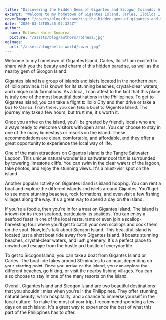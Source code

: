 ```yaml
---
title: "Discovering the Hidden Gems of Gigantes and Sicogon Islands: A Journey to My Hometown"
excerpt: "Welcome to my hometown of Gigantes Island, Carles, Iloilo! I am excited to share with you the beauty and charm of this hidden paradise, as well as the nearby gem of Sicogon Island."
coverImage: "/assets/blog/discovering-the-hidden-gems-of-gigantes-and-sicogon-islands-a-journey-to-my-hometown/cover.jpg"
date: "2020-03-16T05:35:07.322Z"
author:
  name: Rothesa Marie Sombrea
  picture: "/assets/blog/authors/rothesa.jpg"
ogImage:
  url: "/assets/blog/hello-world/cover.jpg"
---
```


Welcome to my hometown of Gigantes Island, Carles, Iloilo! I am excited to share with you the beauty and charm of this hidden paradise, as well as the nearby gem of Sicogon Island.

Gigantes Island is a group of islands and islets located in the northern part of Iloilo province. It is known for its stunning beaches, crystal-clear waters, and unique rock formations. As a local, I can attest to the fact that this place is truly one of the most beautiful destinations in the Philippines.
To get to Gigantes Island, you can take a flight to Iloilo City and then drive or take a bus to Carles. From there, you can take a boat to Gigantes Island. The journey may take a few hours, but trust me, it's worth it.

Once you arrive on the island, you'll be greeted by friendly locals who are always ready to welcome visitors with open arms. You can choose to stay in one of the many homestays or resorts on the island. These accommodations are clean, comfortable, and affordable, and they offer a great opportunity to experience the local way of life.

One of the main attractions on Gigantes Island is the Tangke Saltwater Lagoon. This unique natural wonder is a saltwater pool that is surrounded by towering limestone cliffs. You can swim in the clear waters of the lagoon, take photos, and enjoy the stunning views. It's a must-visit spot on the island.

Another popular activity on Gigantes Island is island hopping. You can rent a boat and explore the different islands and islets around Gigantes. You'll get to see more stunning beaches, rock formations, and even visit a few fishing villages along the way. It's a great way to spend a day on the island.

If you're a foodie, then you're in for a treat on Gigantes Island. The island is known for its fresh seafood, particularly its scallops. You can enjoy a seafood feast in one of the local restaurants or even join a scallop-harvesting tour where you'll get to catch your own scallops and cook them on the spot.
Now, let's talk about Sicogon Island. This beautiful island is located just a short boat ride away from Gigantes Island. It boasts stunning beaches, crystal-clear waters, and lush greenery. It's a perfect place to unwind and escape from the hustle and bustle of everyday life.

To get to Sicogon Island, you can take a boat from Gigantes Island or Carles. The boat ride takes around 30 minutes to an hour, depending on your starting point. Once you arrive on the island, you can explore the different beaches, go hiking, or visit the nearby fishing villages. You can also choose to stay in one of the many resorts on the island.

Overall, Gigantes Island and Sicogon Island are two beautiful destinations that you shouldn't miss when you're in the Philippines. They offer stunning natural beauty, warm hospitality, and a chance to immerse yourself in the local culture. To make the most of your trip, I recommend spending a few days on each island. It's a great way to experience the best of what this part of the Philippines has to offer.
